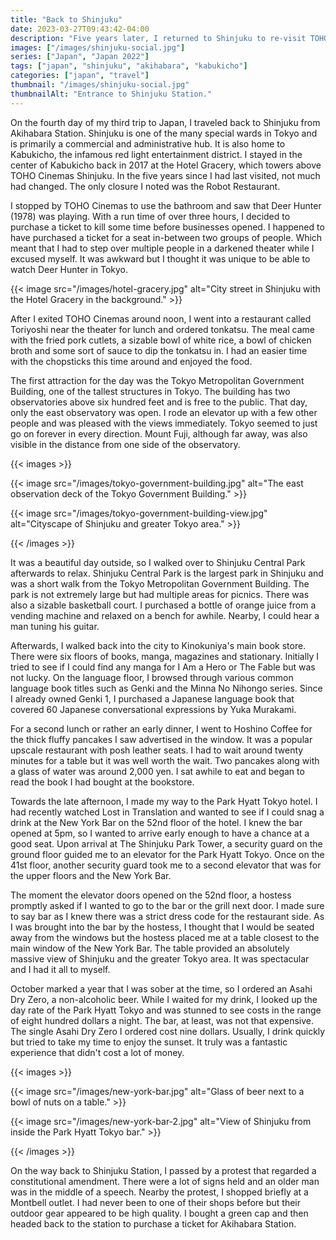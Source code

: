 ```yaml
---
title: "Back to Shinjuku"
date: 2023-03-27T09:43:42-04:00
description: "Five years later, I returned to Shinjuku to re-visit TOHO Cinemas and to have a drink at the Park Hyatt Tokyo's bar."
images: ["/images/shinjuku-social.jpg"]
series: ["Japan", "Japan 2022"]
tags: ["japan", "shinjuku", "akihabara", "kabukicho"]
categories: ["japan", "travel"]
thumbnail: "/images/shinjuku-social.jpg"
thumbnailAlt: "Entrance to Shinjuku Station."
---
```


On the fourth day of my third trip to Japan, I traveled back to Shinjuku from Akihabara Station. Shinjuku is one of the many special wards in Tokyo and is primarily a commercial and administrative hub. It is also home to Kabukicho, the infamous red light entertainment district. I stayed in the center of Kabukicho back in 2017 at the Hotel Gracery, which towers above TOHO Cinemas Shinjuku. In the five years since I had last visited, not much had changed. The only closure I noted was the Robot Restaurant.

I stopped by TOHO Cinemas to use the bathroom and saw that Deer Hunter (1978) was playing. With a run time of over three hours, I decided to purchase a ticket to kill some time before businesses opened. I happened to have purchased a ticket for a seat in-between two groups of people. Which meant that I had to step over multiple people in a darkened theater while I excused myself. It was awkward but I thought it was unique to be able to watch Deer Hunter in Tokyo.

{{< image src="/images/hotel-gracery.jpg" alt="City street in Shinjuku with the Hotel Gracery in the background." >}}

After I exited TOHO Cinemas around noon, I went into a restaurant called Toriyoshi near the theater for lunch and ordered tonkatsu. The meal came with the fried pork cutlets, a sizable bowl of white rice, a bowl of chicken broth and some sort of sauce to dip the tonkatsu in. I had an easier time with the chopsticks this time around and enjoyed the food.

The first attraction for the day was the Tokyo Metropolitan Government Building, one of the tallest structures in Tokyo. The building has two observatories above six hundred feet and is free to the public. That day, only the east observatory was open. I rode an elevator up with a few other people and was pleased with the views immediately. Tokyo seemed to just go on forever in every direction. Mount Fuji, although far away, was also visible in the distance from one side of the observatory.

{{< images >}}

{{< image src="/images/tokyo-government-building.jpg" alt="The east observation deck of the Tokyo Government Building." >}}

{{< image src="/images/tokyo-government-building-view.jpg" alt="Cityscape of Shinjuku and greater Tokyo area." >}}

{{< /images >}}

It was a beautiful day outside, so I walked over to Shinjuku Central Park afterwards to relax. Shinjuku Central Park is the largest park in Shinjuku and was a short walk from the Tokyo Metropolitan Government Building. The park is not extremely large but had multiple areas for picnics. There was also a sizable basketball court. I purchased a bottle of orange juice from a vending machine and relaxed on a bench for awhile. Nearby, I could hear a man tuning his guitar.

Afterwards, I walked back into the city to Kinokuniya's main book store. There were six floors of books, manga, magazines and stationary. Initially I tried to see if I could find any manga for I Am a Hero or The Fable but was not lucky. On the language floor, I browsed through various common language book titles such as Genki and the Minna No Nihongo series. Since I already owned Genki 1, I purchased a Japanese language book that covered 60 Japanese conversational expressions by Yuka Murakami.

For a second lunch or rather an early dinner, I went to Hoshino Coffee for the thick fluffy pancakes I saw advertised in the window. It was a popular upscale restaurant with posh leather seats. I had to wait around twenty minutes for a table but it was well worth the wait. Two pancakes along with a glass of water was around 2,000 yen. I sat awhile to eat and began to read the book I had bought at the bookstore.

Towards the late afternoon, I made my way to the Park Hyatt Tokyo hotel. I had recently watched Lost in Translation and wanted to see if I could snag a drink at the New York Bar on the 52nd floor of the hotel. I knew the bar opened at 5pm, so I wanted to arrive early enough to have a chance at a good seat. Upon arrival at The Shinjuku Park Tower, a security guard on the ground floor guided me to an elevator for the Park Hyatt Tokyo. Once on the 41st floor, another security guard took me to a second elevator that was for the upper floors and the New York Bar.

The moment the elevator doors opened on the 52nd floor, a hostess promptly asked if I wanted to go to the bar or the grill next door. I made sure to say bar as I knew there was a strict dress code for the restaurant side. As I was brought into the bar by the hostess, I thought that I would be seated away from the windows but the hostess placed me at a table closest to the main window of the New York Bar. The table provided an absolutely massive view of Shinjuku and the greater Tokyo area. It was spectacular and I had it all to myself.

October marked a year that I was sober at the time, so I ordered an Asahi Dry Zero, a non-alcoholic beer. While I waited for my drink, I looked up the day rate of the Park Hyatt Tokyo and was stunned to see costs in the range of eight hundred dollars a night. The bar, at least, was not that expensive. The single Asahi Dry Zero I ordered cost nine dollars. Usually, I drink quickly but tried to take my time to enjoy the sunset. It truly was a fantastic experience that didn't cost a lot of money.

{{< images >}}

{{< image src="/images/new-york-bar.jpg" alt="Glass of beer next to a bowl of nuts on a table." >}}

{{< image src="/images/new-york-bar-2.jpg" alt="View of Shinjuku from inside the Park Hyatt Tokyo bar." >}}

{{< /images >}}

On the way back to Shinjuku Station, I passed by a protest that regarded a constitutional amendment. There were a lot of signs held and an older man was in the middle of a speech. Nearby the protest, I shopped briefly at a Montbell outlet. I had never been to one of their shops before but their outdoor gear appeared to be high quality. I bought a green cap and then headed back to the station to purchase a ticket for Akihabara Station.

